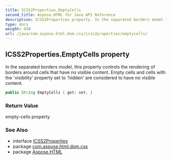 ```yaml
---
title: ICSS2Properties.EmptyCells
second_title: Aspose.HTML for Java API Reference
description: ICSS2Properties property. In the separated borders model this property controls the rendering of borders around cells that have no visible content. Empty cells and cells with the visibility property set to hidden are considered to have no visible content
type: docs
weight: 450
url: /java/com.aspose.html.dom.css/icss2properties/emptycells/
---
```

## ICSS2Properties.EmptyCells property

In the separated borders model, this property controls the rendering of borders around cells that have no visible content. Empty cells and cells with the 'visibility' property set to 'hidden' are considered to have no visible content.

```java
public String EmptyCells { get; set; }
```

### Return Value

empty-cells property

### See Also

* interface [ICSS2Properties](../)
* package [com.aspose.html.dom.css](../../icss2properties/)
* package [Aspose.HTML](../../../)
